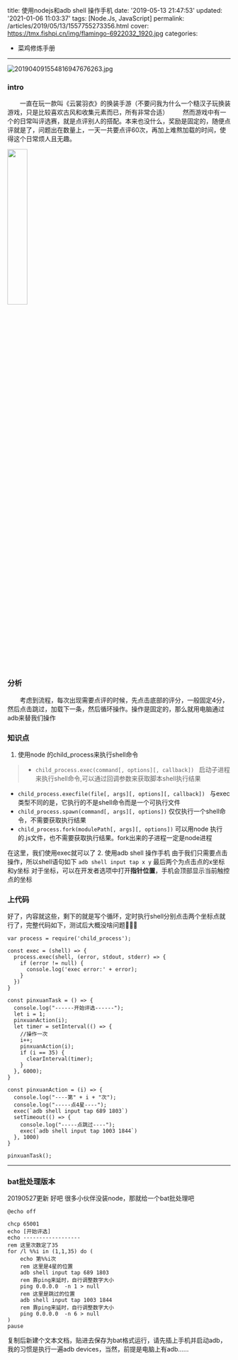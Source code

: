 title: 使用nodejs和adb shell 操作手机
date: '2019-05-13 21:47:53'
updated: '2021-01-06 11:03:37'
tags: [Node.Js, JavaScript]
permalink: /articles/2019/05/13/1557755273356.html
cover: https://tmx.fishpi.cn/img/flamingo-6922032_1920.jpg
categories: 
- 菜鸡修炼手册
---
![201904091554816947676263.jpg](https://tmx.fishpi.cn/img/flamingo-6922032_1920.jpg)

### intro

&emsp;&emsp;一直在玩一款叫《云裳羽衣》的换装手游（不要问我为什么一个糙汉子玩换装游戏，只是比较喜欢古风和收集元素而已，所有非常合适）
&emsp;&emsp;然而游戏中有一个的日常叫评选赛，就是点评别人的搭配。本来也没什么，奖励是固定的，随便点评就是了，问题出在数量上，一天一共要点评60次，再加上难熬加载的时间，使得这个日常烦人且无趣。

<img src="https://tmx.fishpi.cn/img/RYw_Screenshot20190513212630-05aacbfa.jpg" width='30%'/>

### 分析

&emsp;&emsp;考虑到流程，每次出现需要点评的时候，先点击底部的评分，一般固定4分，然后点击跳过，加载下一条，然后循环操作。操作是固定的，那么就用电脑通过adb来替我们操作

### 知识点

1. 使用node 的child_process来执行shell命令

> * `child_process.exec(command[, options][, callback]) `
>   启动子进程来执行shell命令,可以通过回调参数来获取脚本shell执行结果

* `child_process.execfile(file[, args][, options][, callback]) `
  与exec类型不同的是，它执行的不是shell命令而是一个可执行文件
* `child_process.spawn(command[, args][, options])`
  仅仅执行一个shell命令，不需要获取执行结果
* `child_process.fork(modulePath[, args][, options])`
  可以用node 执行的.js文件，也不需要获取执行结果。fork出来的子进程一定是node进程

在这里，我们使用exec就可以了
2. 使用adb shell 操作手机
由于我们只需要点击操作，所以shell语句如下
`adb shell input tap x y`
最后两个为点击点的x坐标和y坐标
对于坐标，可以在开发者选项中打开**指针位置**，手机会顶部显示当前触控点的坐标

### 上代码

好了，内容就这些，剩下的就是写个循环，定时执行shell分别点击两个坐标点就行了，完整代码如下，测试后大概没啥问题🤣🤣🤣

```
var process = require('child_process');

const exec = (shell) => {
  process.exec(shell, (error, stdout, stderr) => {
    if (error != null) {
      console.log('exec error:' + error);
    }
  })
}

const pinxuanTask = () => {
  console.log("------开始评选------");
  let i = 1;
  pinxuanAction(i);
  let timer = setInterval(() => {
    //操作一次
    i++;
    pinxuanAction(i);
    if (i == 35) {
      clearInterval(timer);
    }
  }, 6000);
}

const pinxuanAction = (i) => {
  console.log("----第" + i + "次");
  console.log("-----点4星----");
  exec(`adb shell input tap 689 1803`)
  setTimeout(() => {
    console.log("-----点跳过----");
    exec(`adb shell input tap 1003 1844`)
  }, 1000)
}

pinxuanTask();
```

---

### bat批处理版本

20190527更新
好吧 很多小伙伴没装node，那就给一个bat批处理吧

```
@echo off

chcp 65001
echo [开始评选]
echo ------------------
rem 这里次数定了35
for /l %%i in (1,1,35) do ( 
	echo 第%%i次
	rem 这里是4星的位置
	adb shell input tap 689 1803  
	rem 靠ping来延时，自行调整数字大小
	ping 0.0.0.0  -n 1 > null   
	rem 这里是跳过的位置
	adb shell input tap 1003 1844
	rem 靠ping来延时，自行调整数字大小
	ping 0.0.0.0  -n 6 > null	
)
pause
```

复制后新建个文本文档，贴进去保存为bat格式运行，请先插上手机并启动adb，我的习惯是执行一遍adb devices，当然，前提是电脑上有adb……


